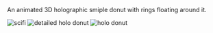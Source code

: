 An animated 3D holographic smiple donut with rings floating around it.

![scifi](https://github.com/LAWANYA03/Donut_Hologram/assets/91374096/b85e05dc-e1a3-4c47-8d57-8b546d974e6e)
![detailed holo donut](https://github.com/LAWANYA03/Donut_Hologram/assets/91374096/d41f66e5-e61b-4ea3-a9d9-4e5d82ebb31b)
![holo donut](https://github.com/LAWANYA03/Donut_Hologram/assets/91374096/1e8ee20e-36d2-457e-9a70-e8a118f45c7a)


